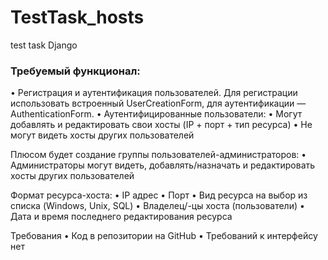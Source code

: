 # TestTask_hosts
test task Django


### Требуемый функционал:
•	Регистрация и аутентификация пользователей. Для регистрации использовать встроенный UserCreationForm, для аутентификации — AuthenticationForm.
•	Аутентифицированные пользователи:
•	Могут добавлять и редактировать свои хосты (IP + порт + тип ресурса)
•	Не могут видеть хосты других пользователей

Плюсом будет создание группы пользователей-администраторов:
•	Администраторы могут видеть, добавлять/назначать и редактировать хосты других пользователей

Формат ресурса-хоста:
•	IP адрес
•	Порт
•	Вид ресурса на выбор из списка (Windows, Unix, SQL)
•	Владелец/-цы хоста (пользователи)
•	Дата и время последнего редактирования ресурса
 
Требования
•	Код в репозитории на GitHub
•	Требований к интерфейсу нет
